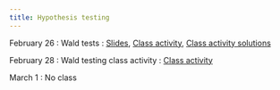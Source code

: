 ```yaml
---
title: Hypothesis testing
---
```


February 26
: Wald tests
  : [Slides](https://sta711-s24.github.io/slides/lecture_18.pdf), [Class activity](https://sta711-s24.github.io/class_activities/ca_lecture_18.html), [Class activity solutions](https://sta711-s24.github.io/class_activities/ca_lecture_18_solutions.html)
  
February 28
: Wald testing class activity
  : [Class activity](https://sta711-s24.github.io/class_activities/ca_lecture_19.html)

March 1
: No class